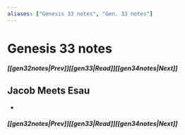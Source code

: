 ```yaml
---
aliases: ["Genesis 33 notes", "Gen. 33 notes"]
---
```

# Genesis 33 notes
##### <span class=arrow-left></span>[[gen32notes|Prev]]<span class=navigation-separator></span>[[gen33|Read]]<span class=navigation-separator></span>[[gen34notes|Next]]<span class=arrow-right></span>
## Jacob Meets Esau
- 
##### <span class=arrow-left></span>[[gen32notes|Prev]]<span class=navigation-separator></span>[[gen33|Read]]<span class=navigation-separator></span>[[gen34notes|Next]]<span class=arrow-right></span>